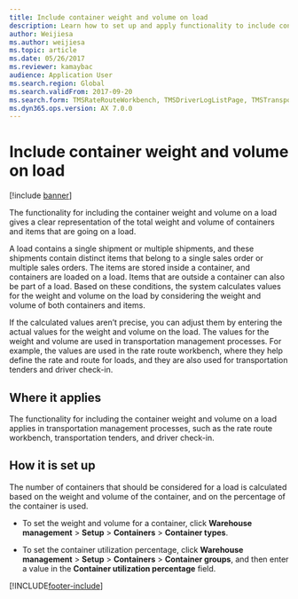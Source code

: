 ```yaml
---
title: Include container weight and volume on load
description: Learn how to set up and apply functionality to include container weight and volume on loads, including an outline on where this functionality applies.
author: Weijiesa
ms.author: weijiesa
ms.topic: article
ms.date: 05/26/2017
ms.reviewer: kamaybac
audience: Application User
ms.search.region: Global
ms.search.validFrom: 2017-09-20
ms.search.form: TMSRateRouteWorkbench, TMSDriverLogListPage, TMSTransportationTender
ms.dyn365.ops.version: AX 7.0.0
---
```


# Include container weight and volume on load

[!include [banner](../includes/banner.md)]

The functionality for including the container weight and volume on a load gives
a clear representation of the total weight and volume of containers and items
that are going on a load.

A load contains a single shipment or multiple shipments, and these shipments
contain distinct items that belong to a single sales order or multiple sales
orders. The items are stored inside a container, and containers are loaded on a
load. Items that are outside a container can also be part of a load. Based on
these conditions, the system calculates values for the weight and volume on the
load by considering the weight and volume of both containers and items.

If the calculated values aren’t precise, you can adjust them by entering the
actual values for the weight and volume on the load. The values for the weight
and volume are used in transportation management processes. For example, the
values are used in the rate route workbench, where they help define the rate and
route for loads, and they are also used for transportation tenders and driver
check-in.

## Where it applies

The functionality for including the container weight and volume on a load
applies in transportation management processes, such as the rate route
workbench, transportation tenders, and driver check-in.

## How it is set up

The number of containers that should be considered for a load is calculated
based on the weight and volume of the container, and on the percentage of the
container is used.

-   To set the weight and volume for a container, click **Warehouse management**
    \> **Setup** \> **Containers** \> **Container types**.

-   To set the container utilization percentage, click **Warehouse management**
    \> **Setup** \> **Containers** \> **Container groups**, and then enter a
    value in the **Container utilization percentage** field.


[!INCLUDE[footer-include](../../includes/footer-banner.md)]
